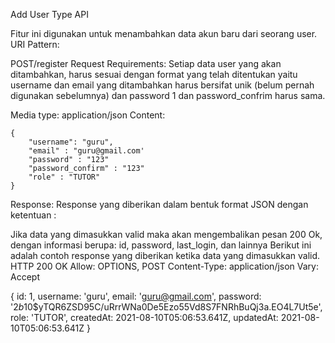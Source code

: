 Add User Type API

Fitur ini digunakan untuk menambahkan data akun baru dari seorang user. URI Pattern:

POST/register
Request Requirements: Setiap data user yang akan ditambahkan, harus sesuai dengan format yang telah ditentukan yaitu username dan email yang ditambahkan harus bersifat unik (belum pernah digunakan sebelumnya) dan password 1 dan password_confrim harus sama.

Media type:
application/json
Content:

    {
        "username": "guru",
        "email" : "guru@gmail.com'
        "password" : "123"
        "password_confirm" : "123"
        "role" : "TUTOR"
    }

Response: Response yang diberikan dalam bentuk format JSON dengan ketentuan :

Jika data yang dimasukkan valid maka akan mengembalikan pesan 200 Ok, dengan informasi berupa: id, password, last_login, dan lainnya Berikut ini adalah contoh response yang diberikan ketika data yang dimasukkan valid.
HTTP 200 OK
Allow: OPTIONS, POST
Content-Type: application/json
Vary: Accept

{
id: 1,
username: 'guru',
email: 'guru@gmail.com',
password: '$2b$10$yTQR6ZSD95C/uRrrWNa0De5Ezo55Vd8S7FNRhBuQj3a.EO4L7Ut5e',
role: 'TUTOR',
createdAt: 2021-08-10T05:06:53.641Z,
updatedAt: 2021-08-10T05:06:53.641Z
}
